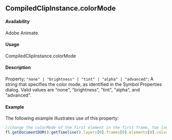 ## CompiledClipInstance.colorMode

#### Availability

Adobe Animate.

#### Usage

CompiledClipInstance.colorMode

#### Description

Property; `"none" | "brightness" | "tint" | "alpha" | "advanced"`; A string that specifies the color mode, as identified in the Symbol Properties dialog. Valid values are "none", "brightness", "tint", "alpha", and "advanced".

#### Example

The following example illustrates use of this property:

```javascript
//change the colorMode of the first element in the first frame, top layer
fl.getDocumentDOM().getTimeline().layers[0].frames[0].elements[0].colorMode = "advanced";
```
